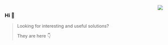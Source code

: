 <img align="right" src="https://github-readme-stats.vercel.app/api?username=vasyok28&show_icons=true&icon_color=805AD5&text_color=718096&bg_color=ffffff&hide_title=true" />

### Hi 👋

> Looking for interesting and useful solutions?
>
> They are here 👇
